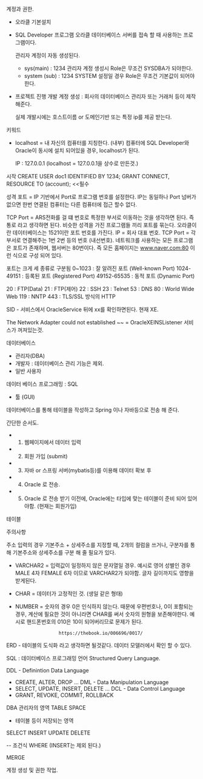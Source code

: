 계정과 권한.
  
  - 오라클 기본설치 

  - SQL Developer 프로그램 
    오라클 데이터베이스 서버를 접속 할 때 사용하는 프로그램이다.

    관리자 계정이 자동 생성된다.
      - sys(main) : 1234
      관리자 계정 생성시 Role은 무조건 SYSDBA가 되야한다.
      - system (sub) : 1234
        SYSTEM 설정일 경우 Role은 무조건 기본값이 되어야한다.

  - 프로젝트 진행
    개발 계정 생성 : 회사의 데이터베이스 관리자 또는 거래처 등이 제작 해준다.
    
    실제 개발시에는 호스트이름 or 도메인기반 또는 특정 ip를 제공 받는다.

키워드
  - localhost = 내 자신의 컴퓨터를 지칭한다. (내부)
    컴퓨터에 SQL Developer와 Oracle이 동시에 설치 되어있을 경우, localhost가 된다.
    
    IP : 127.0.0.1 (localhost = 127.0.0.1을 상수로 만든것.) 

시작 
CREATE USER doc1 IDENTIFIED BY 1234;
GRANT CONNECT, RESOURCE TO (account); <<필수

성격 
포트 = IP 기반에서 Port로 프로그램 번호를 설정한다. IP는 동일하나 Port 넘버가 없으면 
한번 연결된 컴퓨터는 다른 컴퓨터에 접근 할수 없다. 

TCP Port = ARS전화를 걸 떄 번호로 특정한 부서로 이동하는 것을 생각하면 된다. 즉
통로 라고 생각하면 된다. 비슷한 성격을 가진 프로그램들 끼리 포트를 묶는다.
오라클이란 데이터베이스는 1521이란 포트 번호를 가진다.
IP = 회사 대표 번호. TCP Port = 각 부서로 연결해주는 1번 2번 등의 번호 (내선번호).
네트워크를 사용하는 모든 프로그램은 포트가 존재하며, 웹서버는 80번이다.
즉 모든 홈페이지는 www.naver.com:80 이런 식으로 구성 되어 있다.

포트는 크게 세 종류로 구분됨
0~1023 : 잘 알려진 포트 (Well-known Port)
1024-49151 : 등록된 포트 (Registered Port)
49152-65535 : 동적 포트 (Dynamic Port)

20 : FTP(Data)
21 : FTP(제어)
22 : SSH
23 : Telnet
53 : DNS
80 : World Wide Web
119 : NNTP
443 : TLS/SSL 방식의 HTTP


SID - 서비스에서 OracleService 뒤에 xx를 확인하면된다. 현재 XE.

The Network Adapter could not established ~~ = OracleXEINSListener 서비스가 꺼져있는것.


데이터베이스 

 - 관리자(DBA)
 - 개발자 : 데이터베이스 관리 기능은 제외.
 - 일반 사용자

데이터 베이스 프로그래밍 : SQL
- 툴 (GUI)


데이터베이스를 통해 테이블을 작성하고
Spring 이나 자바등으로 전송 해 준다. 


간단한 순서도.
  - 1. 웹페이지에서 데이터 입력
  - 2. 회원 가입 (submit)
  - 3. 자바 or 스프링 서버(mybatis등)를 이용해 데이터 확보 후
  - 4. Oracle 로 전송. 
  - 5. Oracle 로 전송 받기 이전에, Oracle에는 타입에 맞는 테이블이 준비 되어 있어야함. 
    (현재는 회원가입)


테이블

주의사항 

주소 입력의 경우 기본주소 + 상세주소를 지정할 때, 2개의 컬럼을 쓰거나, 구분자를 통해 기본주소와
상세주소를 구분 해 줄 필요가 있다.

- VARCHAR2 = 입력값이 일정하지 않은 문자열일 경우.
                          예시로 영어 성별인 경우 MALE 4자 FEMALE 6자 이므로 VARCHAR2가 되야함. 글자 길이까지도 영향을 받게된다.
                          
                          
- CHAR = 데이터가 고정적인 것. (생일 같은 형태)

- NUMBER = 숫자의 경우 0은 인식하지 않는다. 때문에 우편번호나, 0이 포함되는 경우, 계산에 필요한
                      것이 아니라면  CHAR를 써서 숫자의 원형을 보존해야한다. 예시로 핸드폰번호의 010은 10이 되어버리므로 문제가 된다.  


                      https://thebook.io/006696/0017/


ERD - 테이블의 도식화 라고 생각하면 될것같다. 데이터 모델러에서 확인 할 수 있다.


SQL : 데이터베이스 프로그래밍 언어
Structured Query Language. 

DDL - Definintion Data Language
  - CREATE, ALTER, DROP ...
DML - Data Manipulation Language
  - SELECT, UPDATE, INSERT, DELETE ...
DCL - Data Control Language
  - GRANT, REVOKE, COMMIT, ROLLBACK

DBA 관리자의 영역
TABLE SPACE
  - 테이블 등이 저장되는 영역


  SELECT
  INSERT
  UPDATE
  DELETE

  -- 조건식
  WHERE (INSERT는 제외 된다.)

  MERGE


계정 생성 및 권한 작업.